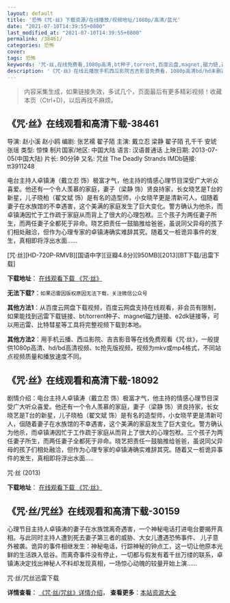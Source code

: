 ```yaml
---
layout: default
title: '恐怖《咒·丝》下载资源/在线播放/视频地址/1080p/高清/蓝光'
date: "2021-07-10T14:39:55+0800"
last_modified_at: "2021-07-10T14:39:55+0800"
permalink: /38461/
categories: 恐怖
cover:
tags: 恐怖
keywords: '咒·丝,在线免费看,1080p高清,bt种子,torrent,百度云盘,magnet,磁力链,迅雷下载资源'
description: '《咒·丝》在线云播放手机西瓜影院吉吉影音免费看，1080p高清bd/hd未删减完整版和tc抢先枪版，mkv/mp4格式，附带bt/torrent种子、magnet/磁力链、百度云盘、网盘资源迅雷下载链接'
---
```


>内容采集生成，如果链接失效，多试几个，页面最后有更多精彩视频！收藏本页（Ctrl+D)，以后再找不麻烦。


## 《咒·丝》在线观看和高清下载-38461

导演: 赵小溪 赵小鸥 编剧: 张艺襦 翟子陌 主演: 戴立忍 梁静 翟子陌 孔千千 安琥 张瑶 类型: 惊悚 制片国家/地区: 中国大陆 语言: 汉语普通话 上映日期: 2013-07-05(中国大陆) 片长: 90分钟 又名: 咒丝 The Deadly Strands IMDb链接: tt3911248

电台主持人卓镇涛（戴立忍 饰）极富才气，他主持的情感心理节目深受广大听众喜爱。他还有一个令人羡慕的家庭，妻子（梁静 饰）贤良持家，长女晓艺是T台的新星，儿子晓柏（翟文斌 饰）是有名的造型师，小女晓芊更是清新可人，伹随着妻子在水族馆的不幸遇害，这个美满的家庭发生了巨大变化。警方确认为他杀，而卓镇涛因忙于工作疏于家庭从而背上了很大的心理包袱。三个孩子为两任妻子所生，而两任妻子全都死于非命。晓艺把责任一鼓脑推给爸爸，虽说同父异母的孩孒们相处融洽，但作为心理专家的卓镇涛确实难辞其究。随着又一桩诡异事件的发生，真相即将浮出水面……


[咒·丝][HD-720P-RMVB][国语中字][豆瓣4.8分][950MB][2013][BT下载/迅雷下载]

**下载地址**： [在线观看下载 《咒·丝》](https://www.btdx8.com/torrent/the_deadly_strands_2013.html) 


**无法下载?**：`如果迅雷因版权原因无法下载，关注微信公众号 `

**其他方法1**：从百度云网盘下载视频，百度云网盘支持在线观看，非会员有限制，如果能找到迅雷下载链接、bt/torrent种子、magnet磁力链接、e2dk链接等，可以用迅雷、比特彗星等工具将完整视频下载到本地。

**其他方法2**：用手机云播、西瓜影院、吉吉影音等在线免费观看《咒·丝》，一般提供1080p高清、hd/bd高清视频、tc抢先版视频，视频为mkv或mp4格式，不同站点视频质量和播放速度不同。


## 《咒·丝》在线观看和高清下载-18092

剧情介绍：电台主持人卓镇涛（戴立忍 饰）极富才气，他主持的情感心理节目深受广大听众喜爱。他还有一个令人羡慕的家庭，妻子（梁静 饰）贤良持家，长女晓艺是T台的新星，儿子晓柏（翟文斌 饰）是有名的造型师，小女晓芊更是清新可人，伹随着妻子在水族馆的不幸遇害，这个美满的家庭发生了巨大变化。警方确认为他杀，而卓镇涛因忙于工作疏于家庭从而背上了很大的心理包袱。三个孩子为两任妻子所生，而两任妻子全都死于非命。晓艺把责任一鼓脑推给爸爸，虽说同父异母的孩孒们相处融洽，但作为心理专家的卓镇涛确实难辞其究。随着又一桩诡异事件的发生，真相即将浮出水面.....


咒·丝 (2013)

**下载地址**： [在线观看下载 《咒·丝》](https://www.btbtdy.me/btdy/dy3197.html) 


## 《咒·丝/咒丝》在线观看和高清下载-30159

心理节目主持人卓镇涛的妻子在水族馆离奇遇害，一个神秘电话打进电台要揭开真相。与此同时主持人遭到死去妻子第三者的威胁、大女儿遭遇恐怖事件、 儿子意外被袭。诡异的事件相继发生：神秘电话，行踪神秘的钟点工，这一切让他原本光鲜的生活跌入低谷。而离奇事件没有停止，一切都与假发有着千丝万缕的联系，卓镇涛决定找出神秘人不料却发现真相，一场惊心动魄的较量开始上演&hellip;…


咒·丝/咒丝迅雷下载

**详情查看**： [《咒·丝/咒丝》详情介绍](/movie/30159/)， **查看更多**：[本站资源大全](/movie/t/all/)

